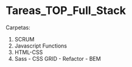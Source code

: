 # Tareas_TOP_Full_Stack
Carpetas:
1. SCRUM
2. Javascript Functions
3. HTML-CSS
4. Sass - CSS GRID - Refactor - BEM
